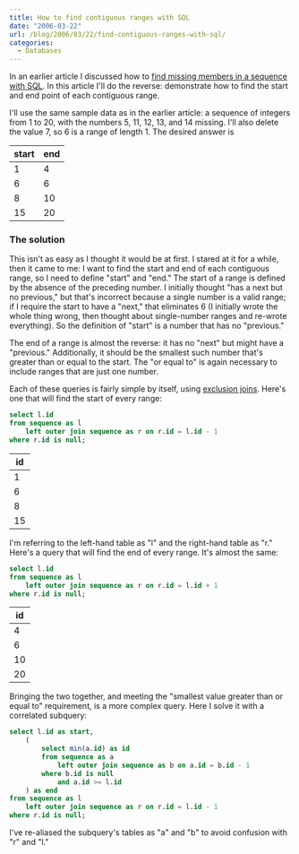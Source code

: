 ```yaml
---
title: How to find contiguous ranges with SQL
date: "2006-03-22"
url: /blog/2006/03/22/find-contiguous-ranges-with-sql/
categories:
  - Databases
---
```

In an earlier article I discussed how to [find missing members in a sequence with SQL](/blog/2005/12/06/find-missing-numbers-in-a-sequence-with-sql/). In this article I'll do the reverse: demonstrate how to find the start and end point of each contiguous range.

I'll use the same sample data as in the earlier article: a sequence of integers from 1 to 20, with the numbers 5, 11, 12, 13, and 14 missing. I'll also delete the value 7, so 6 is a range of length 1. The desired answer is

| start | end |
|-------|-----|
| 1     | 4   |
| 6     | 6   |
| 8     | 10  |
| 15    | 20  |

### The solution

This isn't as easy as I thought it would be at first. I stared at it for a while, then it came to me: I want to find the start and end of each contiguous range, so I need to define "start" and "end." The start of a range is defined by the absence of the preceding number. I initially thought "has a next but no previous," but that's incorrect because a single number is a valid range; if I require the start to have a "next," that eliminates 6 (I initially wrote the whole thing wrong, then thought about single-number ranges and re-wrote everything). So the definition of "start" is a number that has no "previous."

The end of a range is almost the reverse: it has no "next" but might have a "previous." Additionally, it should be the smallest such number that's greater than or equal to the start. The "or equal to" is again necessary to include ranges that are just one number.

Each of these queries is fairly simple by itself, using [exclusion joins](/blog/2005/09/23/how-to-write-a-sql-exclusion-join/). Here's one that will find the start of every range:

```sql
select l.id
from sequence as l
    left outer join sequence as r on r.id = l.id - 1
where r.id is null;
```

| id |
|----|
| 1  |
| 6  |
| 8  |
| 15 |


I'm referring to the left-hand table as "l" and the right-hand table as "r." Here's a query that will find the end of every range. It's almost the same:

```sql
select l.id
from sequence as l
    left outer join sequence as r on r.id = l.id + 1
where r.id is null;
```

| id |
|----|
| 4  |
| 6  |
| 10 |
| 20 |

Bringing the two together, and meeting the "smallest value greater than or equal to" requirement, is a more complex query. Here I solve it with a correlated subquery:

```sql
select l.id as start,
    (
        select min(a.id) as id
        from sequence as a
            left outer join sequence as b on a.id = b.id - 1
        where b.id is null
            and a.id >= l.id
    ) as end
from sequence as l
    left outer join sequence as r on r.id = l.id - 1
where r.id is null;
```

I've re-aliased the subquery's tables as "a" and "b" to avoid confusion with "r" and "l."
